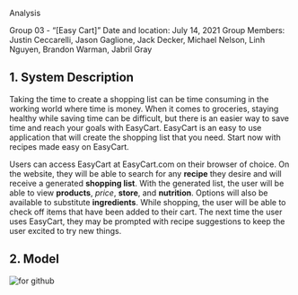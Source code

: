 
Analysis

Group 03 - “[Easy Cart]”
Date and location: July 14, 2021
Group Members: Justin Ceccarelli, Jason Gaglione, Jack Decker, Michael Nelson, Linh Nguyen, Brandon Warman, Jabril Gray

## 1. System Description

Taking the time to create a shopping list can be time consuming in the working world where time is money. When it comes to groceries, staying healthy while saving time can be difficult, but there is an easier way to save time and reach your goals with EasyCart. EasyCart is an easy to use application that will create the shopping list that you need. Start now with recipes made easy on EasyCart.

Users can access EasyCart at EasyCart.com on their browser of choice. On the website, they will be able to search for any **recipe** they desire and will receive a generated **shopping list**. With the generated list, the user will be able to view **products**, *price*, **store**, and **nutrition**. Options will also be available to substitute **ingredients**. While shopping, the user will be able to check off items that have been added to their cart. The next time the user uses EasyCart, they may be prompted with recipe suggestions to keep the user excited to try new things.

## 2. Model

![for github](https://user-images.githubusercontent.com/64668567/125892214-756f88e8-5e49-46ab-b958-f97dc80adf26.PNG)

